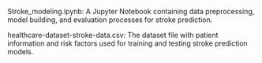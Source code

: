 Stroke_modeling.ipynb: A Jupyter Notebook containing data preprocessing, model building, and evaluation processes for stroke prediction.

healthcare-dataset-stroke-data.csv: The dataset file with patient information and risk factors used for training and testing stroke prediction models.
